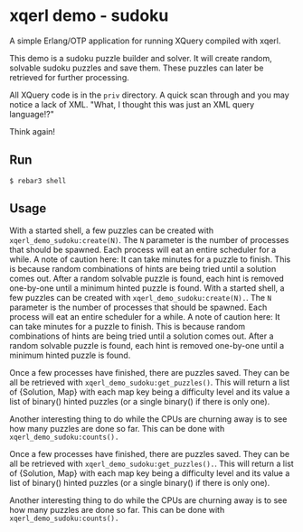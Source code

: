 xqerl demo - sudoku
=====

A simple Erlang/OTP application for running XQuery compiled with xqerl.

This demo is a sudoku puzzle builder and solver. It will create random,
solvable sudoku puzzles and save them. These puzzles can later be retrieved
for further processing.

All XQuery code is in the `priv` directory. A quick scan through and you may 
notice a lack of XML. "What, I thought this was just an XML query language!?"

Think again!  

Run
-----

    $ rebar3 shell

Usage
-----
With a started shell, a few puzzles can be created with `xqerl_demo_sudoku:create(N)`.
The `N` parameter is the number of processes that should be spawned. Each 
process will eat an entire scheduler for a while.
A note of caution here: It can take minutes for a puzzle to finish. This is 
because random combinations of hints are being tried until a solution comes 
out. After a random solvable puzzle is found, each hint is removed one-by-one 
until a minimum hinted puzzle is found.
With a started shell, a few puzzles can be created with `xqerl_demo_sudoku:create(N).`.
The `N` parameter is the number of processes that should be spawned. Each 
process will eat an entire scheduler for a while.
A note of caution here: It can take minutes for a puzzle to finish. This is 
because random combinations of hints are being tried until a solution comes 
out. After a random solvable puzzle is found, each hint is removed one-by-one 
until a minimum hinted puzzle is found.

Once a few processes have finished, there are puzzles saved. They can be all
be retrieved with `xqerl_demo_sudoku:get_puzzles()`. This will 
return a list of {Solution, Map} with each map key being a difficulty level 
and its value a list of binary() hinted puzzles (or a single binary() if there is only one).

Another interesting thing to do while the CPUs are churning away is to see
how many puzzles are done so far. This can be done with `xqerl_demo_sudoku:counts().` 

Once a few processes have finished, there are puzzles saved. They can be all
be retrieved with `xqerl_demo_sudoku:get_puzzles().`. This will 
return a list of {Solution, Map} with each map key being a difficulty level 
and its value a list of binary() hinted puzzles (or a single binary() if there is only one).

Another interesting thing to do while the CPUs are churning away is to see
how many puzzles are done so far. This can be done with `xqerl_demo_sudoku:counts().` 

